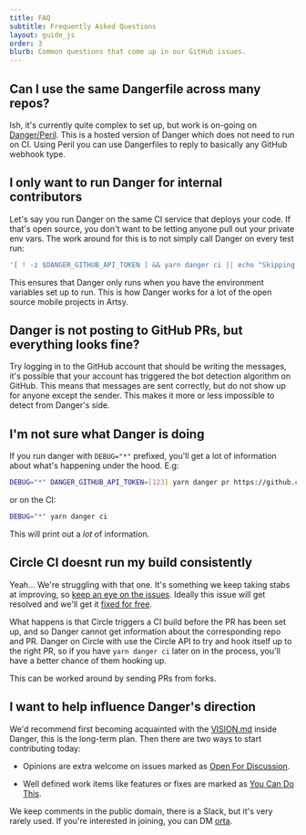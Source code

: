 ```yaml
---
title: FAQ
subtitle: Frequently Asked Questions
layout: guide_js
order: 3
blurb: Common questions that come up in our GitHub issues.
---
```


## Can I use the same Dangerfile across many repos?

Ish, it's currently quite complex to set up, but work is on-going on [Danger/Peril][peril]. This is a hosted version of
Danger which does not need to run on CI. Using Peril you can use Dangerfiles to reply to basically any GitHub webhook
type.

## I only want to run Danger for internal contributors

Let's say you run Danger on the same CI service that deploys your code. If that's open source, you don't want to be
letting anyone pull out your private env vars. The work around for this is to not simply call Danger on every test run:

```sh
'[ ! -z $DANGER_GITHUB_API_TOKEN ] && yarn danger ci || echo "Skipping Danger for External Contributor"'
```

This ensures that Danger only runs when you have the environment variables set up to run. This is how Danger works for a
lot of the open source mobile projects in Artsy.

## Danger is not posting to GitHub PRs, but everything looks fine?

Try logging in to the GitHub account that should be writing the messages, it's possible that your account has triggered
the bot detection algorithm on GitHub. This means that messages are sent correctly, but do not show up for anyone except
the sender. This makes it more or less impossible to detect from Danger's side.

## I'm not sure what Danger is doing

If you run danger with `DEBUG="*"` prefixed, you'll get a lot of information about what's happening under the hood. E.g:

```sh
DEBUG="*" DANGER_GITHUB_API_TOKEN=[123] yarn danger pr https://github.com/facebook/react/pull/11865
```

or on the CI:

```sh
DEBUG="*" yarn danger ci
```

This will print out a _lot_ of information.

## Circle CI doesnt run my build consistently

Yeah... We're struggling with that one. It's something we keep taking stabs at improving, so [keep an eye on the
issues][circle_issues]. Ideally this issue will get resolved and we'll get it [fixed for free][circle_pr].

What happens is that Circle triggers a CI build before the PR has been set up, and so Danger cannot get information
about the corresponding repo and PR. Danger on Circle with use the Circle API to try and hook itself up to the right PR,
so if you have `yarn danger ci` later on in the process, you'll have a better chance of them hooking up.

This can be worked around by sending PRs from forks.

[circle_issues]: https://github.com/danger/danger-js/search?q=circle&state=open&type=Issues&utf8=✓
[circle_pr]: https://discuss.circleci.com/t/pull-requests-not-triggering-build/1213

## I want to help influence Danger's direction

We'd recommend first becoming acquainted with the [VISION.md][] inside Danger, this is the long-term plan. Then there
are two ways to start contributing today:

- Opinions are extra welcome on issues marked as [Open For Discussion][open].

- Well defined work items like features or fixes are marked as [You Can Do This][you-can-do-this].

We keep comments in the public domain, there is a Slack, but it's very rarely used. If you're interested in joining, you
can DM [orta][].

[77]: https://github.com/danger/danger-js/issues/77
[529]: https://github.com/danger/danger-js/issues/529
[vision.md]: https://github.com/danger/danger-js/blob/main/VISION.md
[open]: https://github.com/danger/danger-js/issues?q=is%3Aissue+is%3Aopen+label%3A%22Open+for+Discussion%22
[you-can-do-this]: https://github.com/danger/danger-js/issues?q=is%3Aissue+is%3Aopen+label%3A%22You+Can+Do+This%22
[orta]: https://twitter.com/orta/
[peril]: https://github.com/danger/peril

